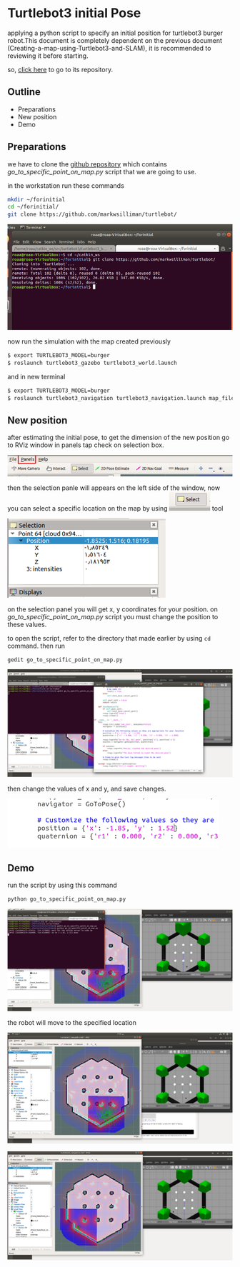 # Turtlebot3 initial Pose


applying a python script to specify an initial position for turtlebot3 burger robot.This document is completely dependent on the previous document (Creating-a-map-using-Turtlebot3-and-SLAM), it is recommended to reviewing it before starting.

so, [click here](https://github.com/AlolyanRoaa/Creating-a-map-using-Turtlebot3-and-SLAM) to go to its repository.


## Outline


- Preparations
- New position
- Demo

## Preparations

we have to clone the [github repository](https://github.com/markwsilliman/turtlebot) which contains *go_to_specific_point_on_map.py* script that we are going to use.


in the workstation run these commands 


```bash
mkdir ~/forinitial
cd ~/forinitial/
git clone https://github.com/markwsilliman/turtlebot/
```


![1](https://github.com/AlolyanRoaa/turtlebot3-initialPose/blob/main/1.PNG)


now run the simulation with the map created previously


```bash
$ export TURTLEBOT3_MODEL=burger
$ roslaunch turtlebot3_gazebo turtlebot3_world.launch
```


and in new terminal


```bash
$ export TURTLEBOT3_MODEL=burger
$ roslaunch turtlebot3_navigation turtlebot3_navigation.launch map_file:=$HOME/map.yaml
```


## New position


after estimating the initial pose, to get the dimension of the new position go to RViz window in panels tap check on selection box.


![02-panels](https://github.com/AlolyanRoaa/turtlebot3-initialPose/blob/main/02-panels.PNG)


then the selection panle will appears on the left side of the window, now you can select a specific location on the map by using ![03-select](https://github.com/AlolyanRoaa/turtlebot3-initialPose/blob/main/03-select.PNG) tool


![04-selection](https://github.com/AlolyanRoaa/turtlebot3-initialPose/blob/main/04-selection.PNG)


on the selection panel you will get x, y coordinates for your position. on *go_to_specific_point_on_map.py* script you must change the position to these values.


to open the script, refer to the directory that made earlier by using `cd` command. then run


```bash
gedit go_to_specific_point_on_map.py
```


![05-script](https://github.com/AlolyanRoaa/turtlebot3-initialPose/blob/main/05-script.PNG)



then change the values of x and y, and save changes.

![06-overwriteOnScript](https://github.com/AlolyanRoaa/turtlebot3-initialPose/blob/main/06-overwriteOnScript.PNG)


## Demo

run the script by using this command


```bash
python go_to_specific_point_on_map.py
```

![07-runScript](https://github.com/AlolyanRoaa/turtlebot3-initialPose/blob/main/07-runScript.PNG)


the robot will move to the specified location


![08-moving1](https://github.com/AlolyanRoaa/turtlebot3-initialPose/blob/main/08-moving1.PNG)


![09-moving2](https://github.com/AlolyanRoaa/turtlebot3-initialPose/blob/main/09-moving2.PNG)












